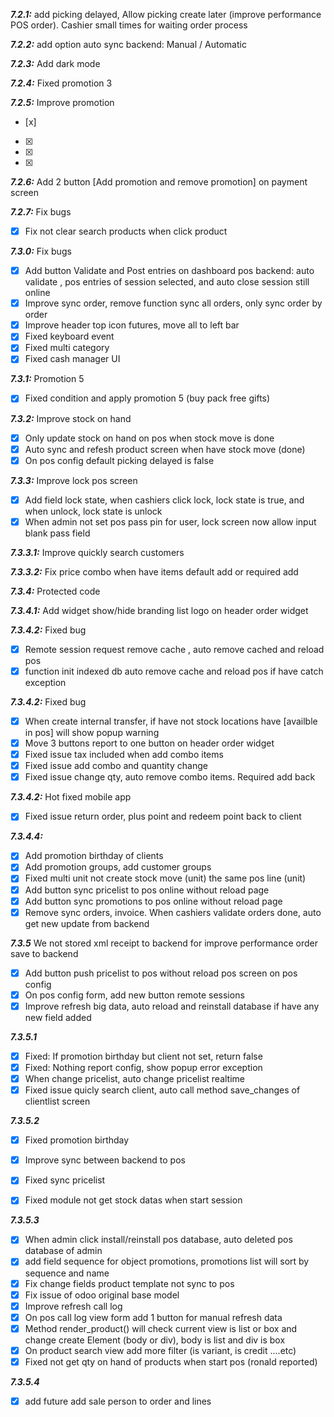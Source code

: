 ***7.2.1:*** add picking delayed, Allow picking create later (improve performance POS order). Cashier small times for waiting order process

***7.2.2:*** add option auto sync backend: Manual / Automatic

***7.2.3:*** Add dark mode

***7.2.4:*** Fixed promotion 3

***7.2.5:*** Improve promotion
- [x] 
- [x] 
- [x] 
- [x] 

***7.2.6:*** Add 2 button [Add promotion and remove promotion] on payment screen

***7.2.7:*** Fix bugs
- [x] Fix not clear search products when click product

***7.3.0:*** Fix bugs
- [x] Add button Validate and Post entries on dashboard pos backend: auto validate , pos entries of session selected, and auto close session still online
- [x] Improve sync order, remove function sync all orders, only sync order by order
- [x] Improve header top icon futures, move all to left bar
- [x] Fixed keyboard event
- [x] Fixed multi category
- [x] Fixed cash manager UI

***7.3.1:*** Promotion 5
- [x] Fixed condition and apply promotion 5 (buy pack free gifts)

***7.3.2:*** Improve stock on hand
- [x] Only update stock on hand on pos when stock move is done
- [x] Auto sync and refesh product screen when have stock move (done)
- [x] On pos config default picking delayed is false

***7.3.3:*** Improve lock pos screen
- [x] Add field lock state, when cashiers click lock, lock state is true, and when unlock, lock state is unlock
- [x] When admin not set pos pass pin for user, lock screen now allow input blank pass field

***7.3.3.1:*** Improve quickly search customers

***7.3.3.2:*** Fix price combo when have items default add or required add

***7.3.4:*** Protected code 

***7.3.4.1:*** Add widget show/hide branding list logo on header order widget

***7.3.4.2:*** Fixed bug

- [x] Remote session request remove cache , auto remove cached and reload pos
- [x] function init indexed db auto remove cache and reload pos if have catch exception

***7.3.4.2:*** Fixed bug

- [x] When create internal transfer, if have not stock locations have [availble in pos] will show popup warning
- [x] Move 3 buttons report to one button on header order widget
- [x] Fixed issue tax included when add combo items
- [x] Fixed issue add combo and quantity change
- [x] Fixed issue change qty, auto remove combo items. Required add back

***7.3.4.2:*** Hot fixed mobile app

- [x] Fixed issue return order, plus point and redeem point back to client

***7.3.4.4:*** 

- [x] Add promotion birthday of clients
- [x] Add promotion groups, add customer groups
- [x] Fixed multi unit not create stock move (unit) the same pos line (unit)
- [x] Add button sync pricelist to pos online without reload page
- [x] Add button sync promotions to pos online without reload page
- [x] Remove sync orders, invoice. When cashiers validate orders done, auto get new update from backend

***7.3.5*** We not stored xml receipt to backend for improve performance order save to backend

- [x] Add button push pricelist to pos without reload pos screen on pos config
- [x] On pos config form, add new button remote sessions
- [x] Improve refresh big data, auto reload and reinstall database if have any new field added

***7.3.5.1***

- [x] Fixed: If promotion birthday but client not set, return false
- [x] Fixed: Nothing report config, show popup error exception
- [x] When change pricelist, auto change pricelist realtime
- [x] Fixed issue quicly search client, auto call method save_changes of clientlist screen

***7.3.5.2***

- [x] Fixed promotion birthday
- [x] Improve sync between backend to pos
- [x] Fixed sync pricelist
- [x] Fixed module not get stock datas when start session


***7.3.5.3***

- [x] When admin click install/reinstall pos database, auto deleted pos database of admin
- [x] add field sequence for object promotions, promotions list will sort by sequence and name
- [x] Fix change fields product template not sync to pos
- [x] Fix issue of odoo original base model
- [x] Improve refresh call log
- [x] On pos call log view form add 1 button for manual refresh data
- [x] Method render_product() will check current view is list or box and change create Element (body or div), body is list and div is box
- [x] On product search view add more filter (is variant, is credit ....etc)
- [x] Fixed not get qty on hand of products when start pos (ronald reported)

***7.3.5.4***

- [x] add future add sale person to order and lines
